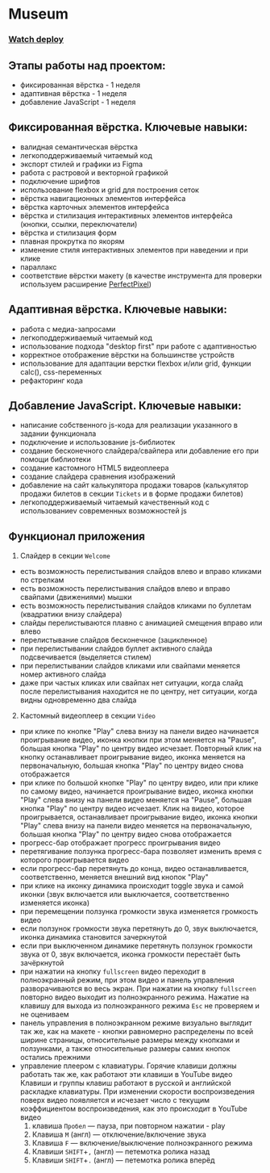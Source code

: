 # Museum  

### [Watch deploy](https://insane-idea.github.io/museum/)  

## Этапы работы над проектом:
- фиксированная вёрстка - 1 неделя
- адаптивная вёрстка - 1 неделя
- добавление JavaScript - 1 неделя  

## Фиксированная вёрстка. Ключевые навыки:
- валидная семантическая вёрстка
- легкоподдерживаемый читаемый код
- экспорт стилей и графики из Figma
- работа с растровой и векторной графикой
- подключение шрифтов
- использование flexbox и grid для построения сеток
- вёрстка навигационных элементов интерфейса
- вёрстка карточных элементов интерфейса
- вёрстка и стилизация интерактивных элементов интерфейса (кнопки, ссылки, переключатели)
- вёрстка и стилизация форм
- плавная прокрутка по якорям
- изменение стиля интерактивных элементов при наведении и при клике
- параллакс
- соответствие вёрстки макету (в качестве инструмента для проверки используем расширение [PerfectPixel](https://chrome.google.com/webstore/detail/perfectpixel-by-welldonec/dkaagdgjmgdmbnecmcefdhjekcoceebi?hl=ru))  


## Адаптивная вёрстка. Ключевые навыки:
- работа с медиа-запросами
- легкоподдерживаемый читаемый код
- использование подхода "desktop first" при работе с адаптивностью
- корректное отображение вёрстки на большинстве устройств
- использование для адаптации верстки flexbox и/или grid, функции calc(), css-переменных
- рефакторинг кода  


## Добавление JavaScript. Ключевые навыки:
- написание собственного js-кода для реализации указанного в задании функционала
- подключение и использование js-библиотек
- создание бесконечного слайдера/свайпера или добавление его при помощи библиотеки
- создание кастомного HTML5 видеоплеера
- создание слайдера сравнения изображений
- добавление на сайт калькулятора продажи товаров (калькулятор продажи билетов в секции `Tickets` и в форме продажи билетов)
- легкоподдерживаемый читаемый качественный код c использованиеv современных возможностей js  


## Функционал приложения

1. Слайдер в секции `Welcome`
- есть возможность перелистывания слайдов влево и вправо кликами по стрелкам
- есть возможность перелистывания слайдов влево и вправо свайпами (движениями) мышки
- есть возможность перелистывания слайдов кликами по буллетам (квадратики внизу слайдера)
- слайды перелистываются плавно с анимацией смещения вправо или влево
- перелистывание слайдов бесконечное (зацикленное)
- при перелистывании слайдов буллет активного слайда подсвечивается (выделяется стилем)
- при перелистывании слайдов кликами или свайпами меняется номер активного слайда
- даже при частых кликах или свайпах нет ситуации, когда слайд после перелистывания находится не по центру, нет ситуации, когда видны одновременно два слайда  
  


2. Кастомный видеоплеер в секции `Video`
- при клике по кнопке "Play" слева внизу на панели видео начинается проигрывание видео, иконка кнопки при этом меняется на "Pause", большая кнопка "Play" по центру видео исчезает. Повторный клик на кнопку останавливает проигрывание видео, иконка меняется на первоначальную, большая кнопка "Play" по центру видео снова отображается
- при клике по большой кнопке "Play" по центру видео, или при клике по самому видео, начинается проигрывание видео, иконка кнопки "Play" слева внизу на панели видео меняется на "Pause", большая кнопка "Play" по центру видео исчезает. Клик на видео, которое проигрывается, останавливает проигрывание видео, иконка кнопки "Play" слева внизу  на панели видео меняется на первоначальную, большая кнопка "Play" по центру видео снова отображается
- прогресс-бар отображает прогресс проигрывания видео
- перетягивание ползунка прогресс-бара позволяет изменить время с которого проигрывается видео
- если прогресс-бар перетянуть до конца, видео останавливается, соответственно, меняется внешний вид кнопок "Play"
- при клике на иконку динамика происходит toggle звука и самой иконки (звук включается или выключается, соответственно изменяется иконка)
- при перемещении ползунка громкости звука изменяется громкость видео
- если ползунок громкости звука перетянуть до 0, звук выключается, иконка динамика становится зачеркнутой
- если при выключенном динамике перетянуть ползунок громкости звука от 0, звук включается, иконка громкости перестаёт быть зачёркнутой
- при нажатии на кнопку `fullscreen` видео переходит в полноэкранный режим, при этом видео и панель управления разворачиваются во весь экран. При нажатии на кнопку `fullscreen` повторно видео выходит из полноэкранного режима. Нажатие на клавишу для выхода из полноэкранного режима `Esc` не проверяем и не оцениваем
- панель управления в полноэкранном режиме визуально выглядит так же, как на макете - кнопки равномерно распределены по всей ширине страницы, относительные размеры между кнопками и ползунками, а также относительные размеры самих кнопок остались прежними
- управление плеером с клавиатуры. Горячие клавиши должны работать так же, как работают эти клавиши в YouTube видео
   Клавиши и группы клавиш работают в русской и английской раскладке клавиатуры.
   При изменении скорости воспроизведения поверх видео появляется и исчезает число с текущим коэффициентом воспроизведения, как это происходит в YouTube видео  
   1) клавиша `Пробел` — пауза, при повторном нажатии - play
   2) Клавиша `M` (англ) — отключение/включение звука
   3) Клавиша `F` — включение/выключение полноэкранного режима
   4) Клавиши `SHIFT`+`,` (англ) — петемотка ролика назад
   5) Клавиши `SHIFT`+`.` (англ) — петемотка ролика вперёд  

